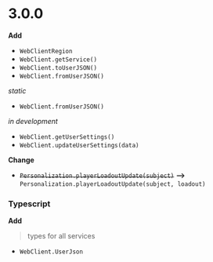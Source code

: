 # 3.0.0

**Add**

-   `WebClientRegion`
-   `WebClient.getService()`
-   `WebClient.toUserJSON()`
-   `WebClient.fromUserJSON()`

_static_

-   `WebClient.fromUserJSON()`

_in development_

-   `WebClient.getUserSettings()`
-   `WebClient.updateUserSettings(data)`

**Change**

-   ~~`Personalization.playerLoadoutUpdate(subject)`~~ **-->** `Personalization.playerLoadoutUpdate(subject, loadout)`

### Typescript

**Add**

> types for all services

-   `WebClient.UserJson`
